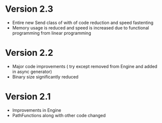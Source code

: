 # Version 2.3
* Entire new Send class of with of code reduction and speed fastenting
* Memory usage is reduced and speed is increased due to functional programming from linear programming

# Version 2.2
* Major code improvements ( try except removed from Engine and added in async generator)
* Binary size significantly reduced

# Version 2.1
* Improvements in Engine
* PathFunctions along with other code changed
